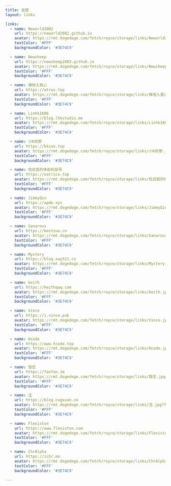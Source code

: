 ```yaml
---
title: 友链
layout: links

links: 
  - name: Neworld2002
    url: https://neworld2002.github.io
    avatar: https://rmt.dogedoge.com/fetch/royce/storage/links/Neworld2002.jpg?fmt=webp&w=100&h=100&q=100
    textColor: '#FFF'
    backgroundColor: '#3E74C9'

  - name: Newsheep
    url: https://newsheep2003.github.io
    avatar: https://rmt.dogedoge.com/fetch/royce/storage/links/Newsheep.jpg?fmt=webp&w=100&h=100&q=100
    textColor: '#FFF'
    backgroundColor: '#3E74C9'

  - name: 维他入我心
    url: https://wtrwx.top
    avatar: https://rmt.dogedoge.com/fetch/royce/storage/links/维他入我心.jpg?fmt=webp&w=100&h=100&q=100
    textColor: '#FFF'
    backgroundColor: '#3E74C9'

  - name: Linhk1606
    url: https://blog.lhkstudio.me
    avatar: https://rmt.dogedoge.com/fetch/royce/storage/links/Linhk1606.jpg?fmt=webp&w=100&h=100&q=100
    textColor: '#FFF'
    backgroundColor: '#3E74C9'

  - name: 小K同學
    url: https://kksan.top
    avatar: https://rmt.dogedoge.com/fetch/royce/storage/links/小K同學.jpg?fmt=webp&w=100&h=100&q=100
    textColor: '#FFF'
    backgroundColor: '#3E74C9'

  - name: 吃白饭的休伯利安号
    url: https://eatrice.top
    avatar: https://rmt.dogedoge.com/fetch/royce/storage/links/吃白饭的休伯利安号.jpg?fmt=webp&w=100&h=100&q=100
    textColor: '#FFF'
    backgroundColor: '#3E74C9'

  - name: JimmyQin
    url: https://apde.xyz
    avatar: https://rmt.dogedoge.com/fetch/royce/storage/links/JimmyQin.jpg?fmt=webp&w=100&h=100&q=100
    textColor: '#FFF'
    backgroundColor: '#3E74C9'

  - name: Sanarous
    url: https://bestzuo.cn
    avatar: https://rmt.dogedoge.com/fetch/royce/storage/links/Sanarous.jpg?fmt=webp&w=100&h=100&q=100
    textColor: '#FFF'
    backgroundColor: '#3E74C9'

  - name: Mystery
    url: https://blog.say521.cn
    avatar: https://rmt.dogedoge.com/fetch/royce/storage/links/Mystery.jpg?fmt=webp&w=100&h=100&q=100
    textColor: '#FFF'
    backgroundColor: '#3E74C9'

  - name: keith
    url: https://keithqwq.com
    avatar: https://rmt.dogedoge.com/fetch/royce/storage/links/keith.jpg?fmt=webp&w=100&h=100&q=100
    textColor: '#FFF'
    backgroundColor: '#3E74C9'

  - name: Vince
    url: https://i.vince.pub
    avatar: https://rmt.dogedoge.com/fetch/royce/storage/links/Vince.jpg?fmt=webp&w=100&h=100&q=100
    textColor: '#FFF'
    backgroundColor: '#3E74C9'

  - name: Hcode
    url: https://www.hcode.top
    avatar: https://rmt.dogedoge.com/fetch/royce/storage/links/Hcode.jpg?fmt=webp&w=100&h=100&q=100
    textColor: '#FFF'
    backgroundColor: '#3E74C9'

  - name: 饭庄
    url: https://fanfan.im
    avatar: https://rmt.dogedoge.com/fetch/royce/storage/links/饭庄.jpg?fmt=webp&w=100&h=100&q=100
    textColor: '#FFF'
    backgroundColor: '#3E74C9'

  - name: 泫
    url: https://blog.cugxuan.cn
    avatar: https://rmt.dogedoge.com/fetch/royce/storage/links/泫.jpg?fmt=webp&w=100&h=100&q=100
    textColor: '#FFF'
    backgroundColor: '#3E74C9'

  - name: Flexiston
    url: https://www.flexiston.com
    avatar: https://rmt.dogedoge.com/fetch/royce/storage/links/Flexiston.jpg?fmt=webp&w=100&h=100&q=100
    textColor: '#FFF'
    backgroundColor: '#3E74C9'

  - name: ChrAlpha
    url: https://ichr.me
    avatar: https://rmt.dogedoge.com/fetch/royce/storage/links/ChrAlpha.jpg?fmt=webp&w=100&h=100&q=100
    textColor: '#FFF'
    backgroundColor: '#3E74C9'

---
```

